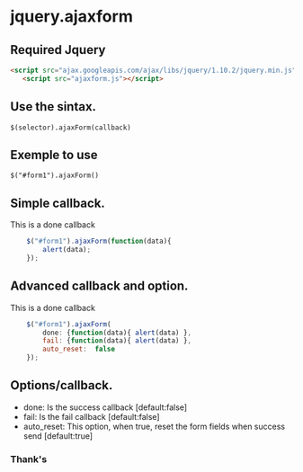 # jquery.ajaxform

## Required Jquery
```html
<script src="ajax.googleapis.com/ajax/libs/jquery/1.10.2/jquery.min.js"></script>
   <script src="ajaxform.js"></script>
```

## Use the sintax.
   
   ```$(selector).ajaxForm(callback)```

## Exemple to use
   
```$("#form1").ajaxForm()```

## Simple callback.
This is a done callback
```javascript   
	$("#form1").ajaxForm(function(data){
		alert(data);
	});
```

## Advanced callback and option.
This is a done callback
```javascript   
	$("#form1").ajaxForm(
		done: {function(data){ alert(data) },
		fail: {function(data){ alert(data) },
		auto_reset:  false
	});
```
## Options/callback.
* done: Is the success callback [default:false]
* fail: Is the fail callback   [default:false]
* auto_reset: This option, when true, reset the form fields when success send	 [default:true]
   

### Thank's

